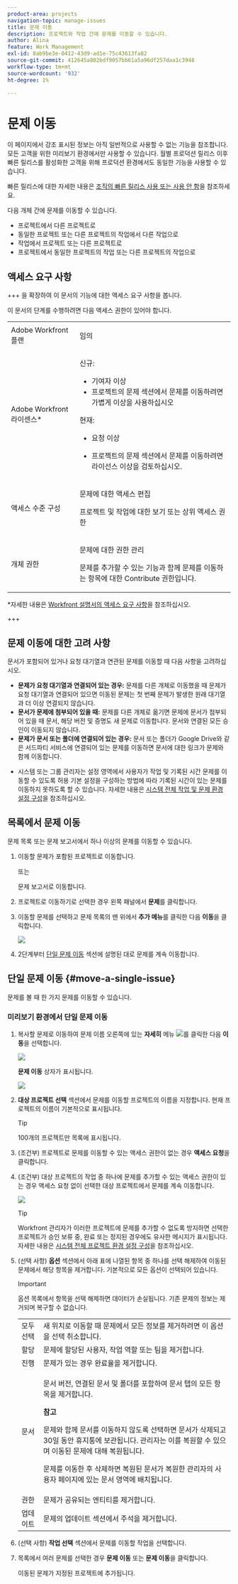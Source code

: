 ```yaml
---
product-area: projects
navigation-topic: manage-issues
title: 문제 이동
description: 프로젝트와 작업 간에 문제를 이동할 수 있습니다.
author: Alina
feature: Work Management
exl-id: 8ab9be3e-0412-43d9-ad1e-75c43613fa82
source-git-commit: 412645a802bdf9057bb61a5a96df257daa1c3948
workflow-type: tm+mt
source-wordcount: '932'
ht-degree: 1%

---
```


# 문제 이동

<!--Audited: 12/2024-->

<span class="preview">이 페이지에서 강조 표시된 정보는 아직 일반적으로 사용할 수 없는 기능을 참조합니다. 모든 고객을 위한 미리보기 환경에서만 사용할 수 있습니다. 월별 프로덕션 릴리스 이후 빠른 릴리스를 활성화한 고객을 위해 프로덕션 환경에서도 동일한 기능을 사용할 수 있습니다. </span>

<span class="preview">빠른 릴리스에 대한 자세한 내용은 [조직의 빠른 릴리스 사용 또는 사용 안 함](/help/quicksilver/administration-and-setup/set-up-workfront/configure-system-defaults/enable-fast-release-process.md)을 참조하세요. </span>

다음 개체 간에 문제를 이동할 수 있습니다.

* 프로젝트에서 다른 프로젝트로
* 동일한 프로젝트 또는 다른 프로젝트의 작업에서 다른 작업으로
* 작업에서 프로젝트 또는 다른 프로젝트로
* 프로젝트에서 동일한 프로젝트의 작업 또는 다른 프로젝트의 작업으로

## 액세스 요구 사항

+++ 을 확장하여 이 문서의 기능에 대한 액세스 요구 사항을 봅니다.

이 문서의 단계를 수행하려면 다음 액세스 권한이 있어야 합니다.

<table style="table-layout:auto"> 
 <col> 
 <col> 
 <tbody> 
  <tr> 
   <td role="rowheader">Adobe Workfront 플랜</td> 
   <td> <p>임의</p> </td> 
  </tr> 
  <tr> 
   <td role="rowheader">Adobe Workfront 라이센스*</td> 
   <td> <p>신규:</p> 
   <ul><li>기여자 이상</li>
   <li>프로젝트의 문제 섹션에서 문제를 이동하려면 가볍게 이상을 사용하십시오</li></ul>
   <p>현재:</p>
   <ul>
   <li><p>요청 이상</p></li>
   <li><p>프로젝트의 문제 섹션에서 문제를 이동하려면 라이선스 이상을 검토하십시오.</p></li></ul>   
     </td> 
  </tr> 
  <tr> 
   <td role="rowheader">액세스 수준 구성</td> 
   <td> <p>문제에 대한 액세스 편집</p> <p>프로젝트 및 작업에 대한 보기 또는 상위 액세스 권한</p> </td> 
  </tr> 
  <tr> 
   <td role="rowheader">개체 권한</td> 
   <td> <p>문제에 대한 권한 관리</p> <p>문제를 추가할 수 있는 기능과 함께 문제를 이동하는 항목에 대한 Contribute 권한입니다.</td> 
  </tr> 
 </tbody> 
</table>

*자세한 내용은 [Workfront 설명서의 액세스 요구 사항](/help/quicksilver/administration-and-setup/add-users/access-levels-and-object-permissions/access-level-requirements-in-documentation.md)을 참조하십시오.

+++

## 문제 이동에 대한 고려 사항

문서가 포함되어 있거나 요청 대기열과 연관된 문제를 이동할 때 다음 사항을 고려하십시오.

* **문제가 요청 대기열과 연결되어 있는 경우:** 문제를 다른 개체로 이동했을 때 문제가 요청 대기열과 연결되어 있으면 이동된 문제는 첫 번째 문제가 발생한 원래 대기열과 더 이상 연결되지 않습니다.
* **문서가 문제에 첨부되어 있을 때:** 문제를 다른 개체로 옮기면 문제에 문서가 첨부되어 있을 때 문서, 해당 버전 및 증명도 새 문제로 이동합니다. 문서와 연결된 모든 승인이 이동되지 않습니다.
* **문제가 문서 또는 폴더에 연결되어 있는 경우:** 문서 또는 폴더가 Google Drive와 같은 서드파티 서비스에 연결되어 있는 문제를 이동하면 문서에 대한 링크가 문제와 함께 이동합니다.

<div class="preview">

* 시스템 또는 그룹 관리자는 설정 영역에서 사용자가 작업 및 기록된 시간 문제를 이동할 수 있도록 허용 기본 설정을 구성하는 방법에 따라 기록된 시간이 있는 문제를 이동하지 못하도록 할 수 있습니다. 자세한 내용은 [시스템 전체 작업 및 문제 환경 설정 구성](/help/quicksilver/administration-and-setup/set-up-workfront/configure-system-defaults/set-task-issue-preferences.md)을 참조하십시오.

</div>

## 목록에서 문제 이동

문제 목록 또는 문제 보고서에서 하나 이상의 문제를 이동할 수 있습니다.

1. 이동할 문제가 포함된 프로젝트로 이동합니다.

   또는

   문제 보고서로 이동합니다.

1. 프로젝트로 이동하기로 선택한 경우 왼쪽 패널에서 **문제**&#x200B;를 클릭합니다.
1. 이동할 문제를 선택하고 문제 목록의 맨 위에서 **추가 메뉴**&#x200B;를 클릭한 다음 **이동**&#x200B;을 클릭합니다.

   ![](assets/copy-and-move-to-links-for-issue-in-a-list-nwe-350x119.png)

1. 2단계부터 [단일 문제 이동](#move-a-single-issue) 섹션에 설명된 대로 문제를 계속 이동합니다.

## 단일 문제 이동 {#move-a-single-issue}

문제를 볼 때 한 가지 문제를 이동할 수 있습니다.

### 미리보기 환경에서 단일 문제 이동

1. 복사할 문제로 이동하여 문제 이름 오른쪽에 있는 **자세히** 메뉴 ![](assets/more-icon.png)를 클릭한 다음 **이동**&#x200B;을 선택합니다.

   ![](assets/nwe-move-at-issue-level-highlighted-350x579.png)

   **문제 이동** 상자가 표시됩니다.

   ![](assets/move-issue-box-nwe-350x280.png)

1. **대상 프로젝트 선택** 섹션에서 문제를 이동할 프로젝트의 이름을 지정합니다. 현재 프로젝트의 이름이 기본적으로 표시됩니다.

   >[!TIP]
   >
   >100개의 프로젝트만 목록에 표시됩니다.

1. (조건부) 프로젝트로 문제를 이동할 수 있는 액세스 권한이 없는 경우 **액세스 요청**&#x200B;을 클릭합니다.
1. (조건부) 대상 프로젝트의 작업 중 하나에 문제를 추가할 수 있는 액세스 권한이 있는 경우 액세스 요청 없이 선택한 대상 프로젝트에서 문제를 계속 이동합니다.

   ![](assets/move-issue-request-access-from-project-nwe-350x118.png)

   >[!TIP]
   >
   >Workfront 관리자가 이러한 프로젝트에 문제를 추가할 수 없도록 방지하면 선택한 프로젝트가 승인 보류 중, 완료 또는 정지된 경우에도 유사한 메시지가 표시됩니다. 자세한 내용은 [시스템 전체 프로젝트 환경 설정 구성](../../../administration-and-setup/set-up-workfront/configure-system-defaults/set-project-preferences.md)을 참조하십시오.

1. (선택 사항) **옵션** 섹션에서 아래 표에 나열된 항목 중 하나를 선택 해제하여 이동된 문제에서 해당 항목을 제거합니다. 기본적으로 모든 옵션이 선택되어 있습니다.

   >[!IMPORTANT]
   >
   >옵션 목록에서 항목을 선택 해제하면 데이터가 손실됩니다. 기존 문제의 정보는 제거되며 복구할 수 없습니다.

   <table style="table-layout:auto"> 
    <col> 
    <col> 
    <tbody> 
     <tr> 
      <td role="rowheader">모두 선택</td> 
      <td>새 위치로 이동할 때 문제에서 모든 정보를 제거하려면 이 옵션을 선택 취소합니다. </td> 
     </tr> 
     <tr> 
      <td role="rowheader">할당</td> 
      <td>문제에 할당된 사용자, 작업 역할 또는 팀을 제거합니다.</td> 
     </tr> 
     <tr> 
      <td role="rowheader">진행</td> 
      <td>문제가 있는 경우 완료율을 제거합니다. </td> 
     </tr> 
     <tr> 
      <td role="rowheader"><p>문서</p></td> 
      <td> <p>문서 버전, 연결된 문서 및 폴더를 포함하여 문서 탭의 모든 항목을 제거합니다.

   <b>참고</b>

   문제와 함께 문서를 이동하지 않도록 선택하면 문서가 삭제되고 30일 동안 휴지통에 보관됩니다. 관리자는 이를 복원할 수 있으며 이동된 문제에 대해 복원됩니다.

   문제를 이동한 후 삭제하면 복원된 문서가 복원한 관리자의 사용자 페이지에 있는 문서 영역에 배치됩니다.
   <br> </p> </td>
   </tr> 
     <tr> 
      <td role="rowheader">권한</td> 
      <td>문제가 공유되는 엔티티를 제거합니다. </td> 
     </tr> 
     <tr> 
      <td role="rowheader">업데이트</td> 
      <td>문제의 업데이트 섹션에서 주석을 제거합니다.</td> 
     </tr> 
    </tbody> 
   </table>


1. (선택 사항) **작업 선택** 섹션에서 문제를 이동할 작업을 선택합니다.
1. 목록에서 여러 문제를 선택한 경우 **문제 이동** 또는 **문제 이동**&#x200B;을 클릭합니다.

   이동된 문제가 지정된 프로젝트에 추가됩니다.




